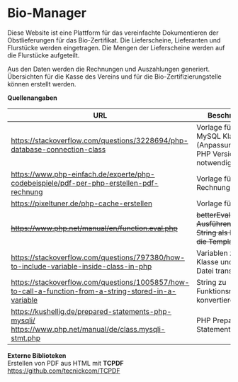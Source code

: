 # Bio-Manager
Diese Website ist eine Plattform für das vereinfachte Dokumentieren der Obstlieferungen für das Bio-Zertifikat.
Die Lieferscheine, Lieferanten und Flurstücke werden eingetragen. Die Mengen der Lieferscheine werden auf die Flurstücke aufgeteilt.

Aus den Daten werden die Rechnungen und Auszahlungen generiert. Übersichten für die Kasse des Vereins und für die Bio-Zertifizierungstelle können erstellt werden.

**Quellenangaben**

| URL | Beschreibung |
|---|---|
| https://stackoverflow.com/questions/3228694/php-database-connection-class | Vorlage für die MySQL Klasse  (Anpassung an neue PHP Version notwendig) |
| https://www.php-einfach.de/experte/php-codebeispiele/pdf-per-php-erstellen-pdf-rechnung | Vorlage für Rechnungserstellung |
| https://pixeltuner.de/php-cache-erstellen | Vorlage für Caching |
| ~~https://www.php.net/manual/en/function.eval.php~~ | ~~betterEval() für das Ausführen eines String als PHP für die Templates~~ |
| https://stackoverflow.com/questions/797380/how-to-include-variable-inside-class-in-php | Variablen zwischen Klasse und included Datei transferieren |
| https://stackoverflow.com/questions/1005857/how-to-call-a-function-from-a-string-stored-in-a-variable | String zu Funktionsname konvertieren |
| https://kushellig.de/prepared-statements-php-mysqli/<br>https://www.php.net/manual/de/class.mysqli-stmt.php | PHP Prepared Statements |

**Externe Biblioteken**  
Erstellen von PDF aus HTML mit **TCPDF** https://github.com/tecnickcom/TCPDF
